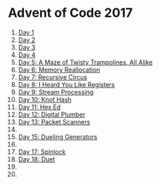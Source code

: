 # Advent of Code 2017

1. [Day 1](day1.rb)
2. [Day 2](day2)
3. [Day 3](day3)
4. [Day 4](day4)
5. [Day 5: A Maze of Twisty Trampolines, All Alike](day5)
6. [Day 6: Memory Reallocation](day6)
7. [Day 7: Recursive Circus](day7)
8. [Day 8: I Heard You Like Registers](day8)
9. [Day 9: Stream Processing](day9)
10. [Day 10: Knot Hash](day10)
11. [Day 11: Hex Ed](day11)
12. [Day 12: Digital Plumber](day12)
13. [Day 13: Packet Scanners](day13)
14.
15. [Day 15: Dueling Generators](day15)
16.
17. [Day 17: Spinlock](day17)
18. [Day 18: Duet](day18)
19.
20. 
